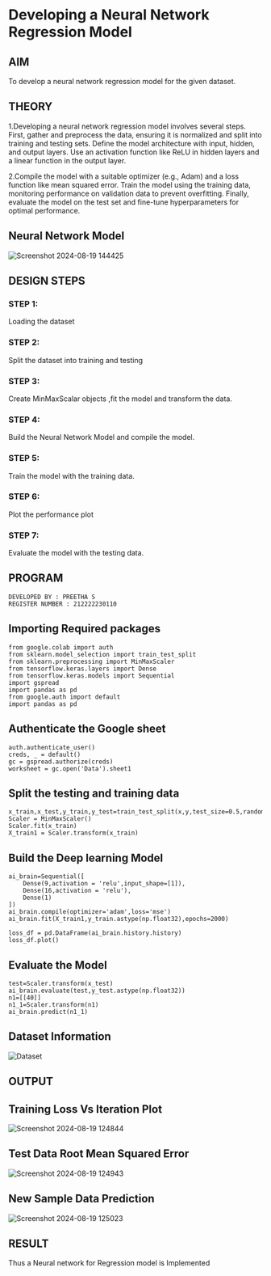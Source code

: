 # Developing a Neural Network Regression Model

## AIM

To develop a neural network regression model for the given dataset.

## THEORY

1.Developing a neural network regression model involves several steps. First, gather and preprocess the data, ensuring it is normalized and split into training and testing sets. Define the model architecture with input, hidden, and output layers. Use an activation function like ReLU in hidden layers and a linear function in the output layer. 

2.Compile the model with a suitable optimizer (e.g., Adam) and a loss function like mean squared error. Train the model using the training data, monitoring performance on validation data to prevent overfitting. Finally, evaluate the model on the test set and fine-tune hyperparameters for optimal performance.

## Neural Network Model

![Screenshot 2024-08-19 144425](https://github.com/user-attachments/assets/ceca7da9-2222-408e-af1b-0256b3b87da8)


## DESIGN STEPS

### STEP 1:

Loading the dataset

### STEP 2:

Split the dataset into training and testing

### STEP 3:

Create MinMaxScalar objects ,fit the model and transform the data.

### STEP 4:

Build the Neural Network Model and compile the model.

### STEP 5:

Train the model with the training data.

### STEP 6:

Plot the performance plot

### STEP 7:

Evaluate the model with the testing data.

## PROGRAM
```
DEVELOPED BY : PREETHA S
REGISTER NUMBER : 212222230110
```

## Importing Required packages
```
from google.colab import auth
from sklearn.model_selection import train_test_split
from sklearn.preprocessing import MinMaxScaler
from tensorflow.keras.layers import Dense
from tensorflow.keras.models import Sequential
import gspread
import pandas as pd
from google.auth import default
import pandas as pd

```
## Authenticate the Google sheet
```
auth.authenticate_user()
creds, _ = default()
gc = gspread.authorize(creds)
worksheet = gc.open('Data').sheet1

```
## Split the testing and training data
```
x_train,x_test,y_train,y_test=train_test_split(x,y,test_size=0.5,random_state=40)
Scaler = MinMaxScaler()
Scaler.fit(x_train)
X_train1 = Scaler.transform(x_train)

```

## Build the Deep learning Model
```
ai_brain=Sequential([
    Dense(9,activation = 'relu',input_shape=[1]),
    Dense(16,activation = 'relu'),
    Dense(1)
])
ai_brain.compile(optimizer='adam',loss='mse')
ai_brain.fit(X_train1,y_train.astype(np.float32),epochs=2000)

loss_df = pd.DataFrame(ai_brain.history.history)
loss_df.plot()
```
## Evaluate the Model
```
test=Scaler.transform(x_test)
ai_brain.evaluate(test,y_test.astype(np.float32))
n1=[[40]]
n1_1=Scaler.transform(n1)
ai_brain.predict(n1_1)
```

## Dataset Information

![Dataset](https://github.com/user-attachments/assets/fcae7772-1212-48a4-bbc5-253a0c5959cb)



## OUTPUT

## Training Loss Vs Iteration Plot

![Screenshot 2024-08-19 124844](https://github.com/user-attachments/assets/eb2e4379-fa76-40e8-9535-9af9926f1449)

## Test Data Root Mean Squared Error

![Screenshot 2024-08-19 124943](https://github.com/user-attachments/assets/3044b8f1-5af9-4615-8d94-7c9c69830bc1)


## New Sample Data Prediction

![Screenshot 2024-08-19 125023](https://github.com/user-attachments/assets/ccf98b96-8910-4792-9dbc-6c539a3019bf)


## RESULT

Thus a Neural network for Regression model is Implemented
